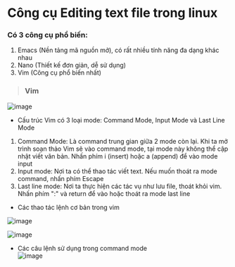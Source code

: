 # Công cụ Editing text file trong linux
### Có 3 công cụ phổ biến: 
1. Emacs (Nền tảng mã nguồn mở), có rất nhiều tính năng đa dạng khác nhau
2. Nano (Thiết kế đơn giản, dễ sử dụng)
3. Vim (Công cụ phổ biến nhất)  

> ### Vim
> 
![image](https://user-images.githubusercontent.com/92737759/145265292-a4076ea8-3b58-4947-9791-0982d81a71c6.png)
- Cấu trúc Vim có 3 loại mode: Command Mode, Input Mode và Last Line Mode
1. Command Mode: Là command trung gian giữa 2 mode còn lại. Khi ta mở trình soạn thảo Vim sẽ vào command mode, tại mode này không thể cập nhật viết văn bản. Nhấn phím i (insert) hoặc a (append) để vào mode input
2. Input mode: Nơi ta có thể thao tác viết text. Nếu muốn thoát ra mode command, nhấn phím Escape
3. Last line mode: Nơi ta thực hiện các tác vụ như lưu file, thoát khỏi vim. Nhấn phím ":" và return để vào hoặc thoát ra mode last line
- Các thao tác lệnh cơ bản trong vim  

![image](https://user-images.githubusercontent.com/92737759/145266627-6003f2f3-7007-45e7-aaf5-05eaa4abba5a.png)  

![image](https://user-images.githubusercontent.com/92737759/145266817-a607d024-0445-4c42-97fb-943cc0ba7317.png)
- Các câu lệnh sử dụng trong command mode  
![image](https://user-images.githubusercontent.com/92737759/145267136-42a83b8a-fcbf-4ae3-bdee-00441409fcb0.png)
